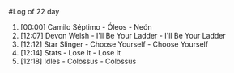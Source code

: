 #Log of 22 day

1. [00:00] Camilo Séptimo - Óleos - Neón
1. [12:07] Devon Welsh - I'll Be Your Ladder - I'll Be Your Ladder
1. [12:12] Star Slinger - Choose Yourself - Choose Yourself
1. [12:14] Stats - Lose It - Lose It
1. [12:18] Idles - Colossus - Colossus
